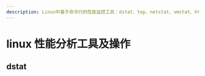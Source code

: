 ```yaml
---
description: Linux中基于命令行的性能监控工具：dstat、top、netstat、vmstat、htop、ss、glances。我们重点来看下各个工具的用途。
---
```


# linux 性能分析工具及操作

## dstat



